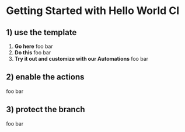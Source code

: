 # Getting Started with Hello World CI

## 1) use the template

1. **Go here**
    foo bar
2. **Do this**
    foo bar
3. **Try it out and customize with our Automations**
    foo bar

## 2) enable the actions

foo bar

## 3) protect the branch

foo bar
